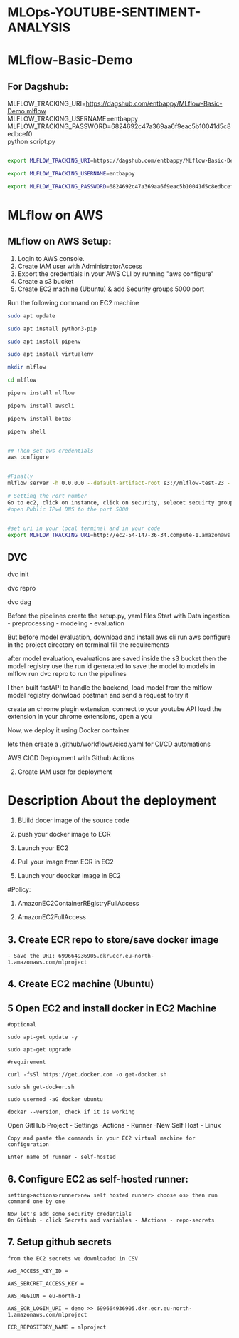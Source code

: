 # MLOps-YOUTUBE-SENTIMENT-ANALYSIS

# MLflow-Basic-Demo


## For Dagshub:

MLFLOW_TRACKING_URI=https://dagshub.com/entbappy/MLflow-Basic-Demo.mlflow \
MLFLOW_TRACKING_USERNAME=entbappy \
MLFLOW_TRACKING_PASSWORD=6824692c47a369aa6f9eac5b10041d5c8edbcef0 \
python script.py



```bash

export MLFLOW_TRACKING_URI=https://dagshub.com/entbappy/MLflow-Basic-Demo.mlflow

export MLFLOW_TRACKING_USERNAME=entbappy 

export MLFLOW_TRACKING_PASSWORD=6824692c47a369aa6f9eac5b10041d5c8edbcef0


```


# MLflow on AWS

## MLflow on AWS Setup:

1. Login to AWS console.
2. Create IAM user with AdministratorAccess
3. Export the credentials in your AWS CLI by running "aws configure"
4. Create a s3 bucket
5. Create EC2 machine (Ubuntu) & add Security groups 5000 port

Run the following command on EC2 machine
```bash
sudo apt update

sudo apt install python3-pip

sudo apt install pipenv

sudo apt install virtualenv

mkdir mlflow

cd mlflow

pipenv install mlflow

pipenv install awscli

pipenv install boto3

pipenv shell


## Then set aws credentials
aws configure


#Finally 
mlflow server -h 0.0.0.0 --default-artifact-root s3://mlflow-test-23 - replac mlflow-test-23 with your s3 bucket created

# Setting the Port number
Go to ec2, click on instance, click on security, selecet secuirty groups - Edit inbound rules - add rule - add your port number
#open Public IPv4 DNS to the port 5000


#set uri in your local terminal and in your code 
export MLFLOW_TRACKING_URI=http://ec2-54-147-36-34.compute-1.amazonaws.com:5000/
```


## DVC

dvc init

dvc repro

dvc dag



Before the pipelines
create the setup.py, yaml files
Start with Data ingestion - preprocessing - modeling - evaluation

But before model evaluation, download and install aws cli
run aws configure in the project directory on terminal
fill the requirements

after model evaluation, evaluations are saved inside the s3 bucket 
then the model registry use the run id generated to save the model to models in mlflow
run dvc repro to run the pipelines

I then built fastAPI to handle the backend, load model from the mlflow model registry
donwload postman and send a request to try it

create an chrome plugin extension, connect to your youtube API
load the extension in your chrome extensions, open a you

Now, we deploy it using Docker container

lets then create a .github/workflows/cicd.yaml for CI/CD automations


AWS CICD Deployment with Github Actions

2. Create IAM user for deployment

# Description About the deployment
1. BUild docer image of the source code

2. push your docker image to ECR

3. Launch your EC2

4. Pull your image from ECR in EC2

5. Launch your deocker image in EC2

#Policy:

1. AmazonEC2ContainerREgistryFullAccess

2. AmazonEC2FullAccess

## 3. Create ECR repo to store/save docker image

    - Save the URI: 699664936905.dkr.ecr.eu-north-1.amazonaws.com/mlproject

## 4. Create EC2 machine (Ubuntu)

## 5 Open EC2 and install docker in EC2 Machine

    #optional

    sudo apt-get update -y

    sudo apt-get upgrade

    #requirement

    curl -fsSl https://get.docker.com -o get-docker.sh

    sudo sh get-docker.sh

    sudo usermod -aG docker ubuntu
    
    docker --version, check if it is working

Open GitHub Project - Settings -Actions - Runner -New Self Host - Linux

    Copy and paste the commands in your EC2 virtual machine for configuration

    Enter name of runner - self-hosted
## 6. Configure EC2 as self-hosted runner:
    setting>actions>runner>new self hosted runner> choose os> then run command one by one

    Now let's add some security credentials
    On Github - click Secrets and variables - AActions - repo-secrets

## 7. Setup github secrets
    from the EC2 secrets we downloaded in CSV

    AWS_ACCESS_KEY_ID = 

    AWS_SERCRET_ACCESS_KEY = 

    AWS_REGION = eu-north-1

    AWS_ECR_LOGIN_URI = demo >> 699664936905.dkr.ecr.eu-north-1.amazonaws.com/mlproject

    ECR_REPOSITORY_NAME = mlproject